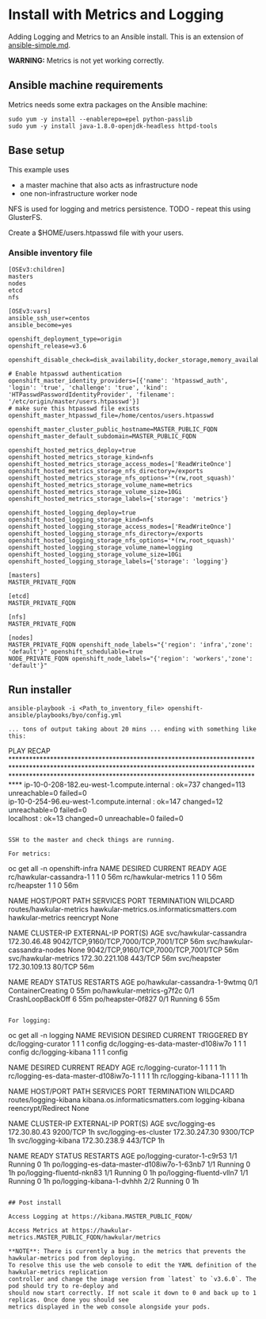 # Install with Metrics and Logging

Adding Logging and Metrics to an Ansible install. This is an extension of 
[ansible-simple.md](ansible-simple.md).

**WARNING:** Metrics is not yet working correctly.

## Ansible machine requirements

Metrics needs some extra packages on the Ansible machine:
```
sudo yum -y install --enablerepo=epel python-passlib 
sudo yum -y install java-1.8.0-openjdk-headless httpd-tools
```

## Base setup

This example uses
* a master machine that also acts as infrastructure node
* one non-infrastructure worker node

NFS is used for logging and metrics persistence.
TODO - repeat this using GlusterFS.

Create a $HOME/users.htpasswd file with your users. 

### Ansible inventory file

```
[OSEv3:children]
masters
nodes
etcd
nfs

[OSEv3:vars]
ansible_ssh_user=centos
ansible_become=yes

openshift_deployment_type=origin
openshift_release=v3.6

openshift_disable_check=disk_availability,docker_storage,memory_availability

# Enable htpasswd authentication
openshift_master_identity_providers=[{'name': 'htpasswd_auth', 'login': 'true', 'challenge': 'true', 'kind': 'HTPasswdPasswordIdentityProvider', 'filename': '/etc/origin/master/users.htpasswd'}]
# make sure this htpasswd file exists
openshift_master_htpasswd_file=/home/centos/users.htpasswd

openshift_master_cluster_public_hostname=MASTER_PUBLIC_FQDN
openshift_master_default_subdomain=MASTER_PUBLIC_FQDN

openshift_hosted_metrics_deploy=true
openshift_hosted_metrics_storage_kind=nfs
openshift_hosted_metrics_storage_access_modes=['ReadWriteOnce']
openshift_hosted_metrics_storage_nfs_directory=/exports
openshift_hosted_metrics_storage_nfs_options='*(rw,root_squash)'
openshift_hosted_metrics_storage_volume_name=metrics
openshift_hosted_metrics_storage_volume_size=10Gi
openshift_hosted_metrics_storage_labels={'storage': 'metrics'}

openshift_hosted_logging_deploy=true
openshift_hosted_logging_storage_kind=nfs
openshift_hosted_logging_storage_access_modes=['ReadWriteOnce']
openshift_hosted_logging_storage_nfs_directory=/exports
openshift_hosted_logging_storage_nfs_options='*(rw,root_squash)'
openshift_hosted_logging_storage_volume_name=logging
openshift_hosted_logging_storage_volume_size=10Gi
openshift_hosted_logging_storage_labels={'storage': 'logging'}

[masters]
MASTER_PRIVATE_FQDN

[etcd]
MASTER_PRIVATE_FQDN

[nfs]
MASTER_PRIVATE_FQDN

[nodes]
MASTER_PRIVATE_FQDN openshift_node_labels="{'region': 'infra','zone': 'default'}" openshift_schedulable=true
NODE_PRIVATE_FQDN openshift_node_labels="{'region': 'workers','zone': 'default'}"
```

## Run installer

```
ansible-playbook -i <Path_to_inventory_file> openshift-ansible/playbooks/byo/config.yml

... tons of output taking about 20 mins ... ending with something like this:

```
PLAY RECAP *************************************************************************************************************************************************************************************************************************
ip-10-0-208-182.eu-west-1.compute.internal : ok=737  changed=113  unreachable=0    failed=0   
ip-10-0-254-96.eu-west-1.compute.internal : ok=147  changed=12   unreachable=0    failed=0   
localhost                  : ok=13   changed=0    unreachable=0    failed=0
```

SSH to the master and check things are running.

For metrics:

```
oc get all -n openshift-infra
NAME                      DESIRED   CURRENT   READY     AGE
rc/hawkular-cassandra-1   1         1         0         56m
rc/hawkular-metrics       1         1         0         56m
rc/heapster               1         1         0         56m

NAME                      HOST/PORT                                    PATH      SERVICES           PORT      TERMINATION   WILDCARD
routes/hawkular-metrics   hawkular-metrics.os.informaticsmatters.com             hawkular-metrics   <all>     reencrypt     None

NAME                           CLUSTER-IP       EXTERNAL-IP   PORT(S)                               AGE
svc/hawkular-cassandra         172.30.46.48     <none>        9042/TCP,9160/TCP,7000/TCP,7001/TCP   56m
svc/hawkular-cassandra-nodes   None             <none>        9042/TCP,9160/TCP,7000/TCP,7001/TCP   56m
svc/hawkular-metrics           172.30.221.108   <none>        443/TCP                               56m
svc/heapster                   172.30.109.13    <none>        80/TCP                                56m

NAME                            READY     STATUS              RESTARTS   AGE
po/hawkular-cassandra-1-9wtmq   0/1       ContainerCreating   0          55m
po/hawkular-metrics-g7f2c       0/1       CrashLoopBackOff    6          55m
po/heapster-0f827               0/1       Running             6          55m

```

For logging:

```
oc get all -n logging
NAME                                 REVISION   DESIRED   CURRENT   TRIGGERED BY
dc/logging-curator                   1          1         1         config
dc/logging-es-data-master-d108iw7o   1          1         1         config
dc/logging-kibana                    1          1         1         config

NAME                                   DESIRED   CURRENT   READY     AGE
rc/logging-curator-1                   1         1         1         1h
rc/logging-es-data-master-d108iw7o-1   1         1         1         1h
rc/logging-kibana-1                    1         1         1         1h

NAME                    HOST/PORT                          PATH      SERVICES         PORT      TERMINATION          WILDCARD
routes/logging-kibana   kibana.os.informaticsmatters.com             logging-kibana   <all>     reencrypt/Redirect   None

NAME                     CLUSTER-IP      EXTERNAL-IP   PORT(S)    AGE
svc/logging-es           172.30.80.43    <none>        9200/TCP   1h
svc/logging-es-cluster   172.30.247.30   <none>        9300/TCP   1h
svc/logging-kibana       172.30.238.9    <none>        443/TCP    1h

NAME                                         READY     STATUS    RESTARTS   AGE
po/logging-curator-1-c9r53                   1/1       Running   0          1h
po/logging-es-data-master-d108iw7o-1-63nb7   1/1       Running   0          1h
po/logging-fluentd-nkn83                     1/1       Running   0          1h
po/logging-fluentd-vlln7                     1/1       Running   0          1h
po/logging-kibana-1-dvhhh                    2/2       Running   0          1h
```

## Post install

Access Logging at https://kibana.MASTER_PUBLIC_FQDN/

Access Metrics at https://hawkular-metrics.MASTER_PUBLIC_FQDN/hawkular/metrics

**NOTE**: There is currently a bug in the metrics that prevents the hawkular-metrics pod from deploying.
To resolve this use the web console to edit the YAML definition of the hawkular-metrics replication
controller and change the image version from `latest` to `v3.6.0`. The pod should try to re-deploy and 
should now start correctly. If not scale it down to 0 and back up to 1 replicas. Once done you should see 
metrics displayed in the web console alongside your pods.


